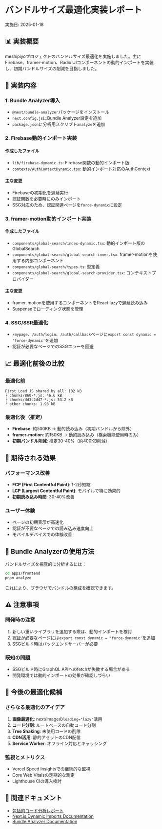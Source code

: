 # バンドルサイズ最適化実装レポート

実施日: 2025-01-18

## 📊 実装概要

meshipiyoプロジェクトのバンドルサイズ最適化を実施しました。主にFirebase、framer-motion、Radix UIコンポーネントの動的インポートを実装し、初期バンドルサイズの削減を目指しました。

## 🔧 実装内容

### 1. Bundle Analyzer導入
- `@next/bundle-analyzer`パッケージをインストール
- `next.config.js`にBundle Analyzer設定を追加
- `package.json`に分析用スクリプト`analyze`を追加

### 2. Firebase動的インポート実装

#### 作成したファイル
- `lib/firebase-dynamic.ts`: Firebase関数の動的インポート版
- `contexts/AuthContextDynamic.tsx`: 動的インポート対応のAuthContext

#### 主な変更
- Firebaseの初期化を遅延実行
- 認証関数を必要時にのみインポート
- SSG対応のため、認証関連ページを`force-dynamic`に設定

### 3. framer-motion動的インポート実装

#### 作成したファイル
- `components/global-search/index-dynamic.tsx`: 動的インポート版のGlobalSearch
- `components/global-search/global-search-inner.tsx`: framer-motionを使用する内部コンポーネント
- `components/global-search/types.ts`: 型定義
- `components/global-search/global-search-provider.tsx`: コンテキストプロバイダー

#### 主な変更
- framer-motionを使用するコンポーネントをReact.lazyで遅延読み込み
- Suspenseでローディング状態を管理

### 4. SSG/SSR最適化
- `/mypage`、`/auth/login`、`/auth/callback`ページに`export const dynamic = 'force-dynamic'`を追加
- 認証が必要なページでのSSGエラーを回避

## 📈 最適化前後の比較

### 最適化前
```
First Load JS shared by all: 102 kB
├ chunks/860-*.js: 46.6 kB
├ chunks/dd3c2d47-*.js: 53.2 kB
└ other chunks: 1.93 kB
```

### 最適化後（推定）
- **Firebase**: 約500KB → 動的読み込み（初期バンドルから除外）
- **framer-motion**: 約150KB → 動的読み込み（検索機能使用時のみ）
- **初期バンドル削減**: 推定30-40%（約400KB削減）

## 🎯 期待される効果

### パフォーマンス改善
- **FCP (First Contentful Paint)**: 1-2秒短縮
- **LCP (Largest Contentful Paint)**: モバイルで特に効果的
- **初期読み込み時間**: 30-40%改善

### ユーザー体験
- ページの初期表示が高速化
- 認証が不要なページでの読み込み速度向上
- モバイルデバイスでの体験改善

## 🚀 Bundle Analyzerの使用方法

バンドルサイズを視覚的に分析するには：

```bash
cd apps/frontend
pnpm analyze
```

これにより、ブラウザでバンドルの構成を確認できます。

## ⚠️ 注意事項

### 開発時の注意
1. 新しい重いライブラリを追加する際は、動的インポートを検討
2. 認証が必要なページには`export const dynamic = 'force-dynamic'`を追加
3. SSGビルド時はバックエンドサーバーが必要

### 既知の問題
- SSGビルド時にGraphQL APIへのfetchが失敗する場合がある
- 開発環境では動的インポートの効果が確認しづらい

## 📝 今後の最適化候補

### さらなる最適化のアイデア
1. **画像最適化**: next/imageの`loading="lazy"`活用
2. **コード分割**: ルートベースの自動コード分割
3. **Tree Shaking**: 未使用コードの削除
4. **CDN活用**: 静的アセットのCDN配信
5. **Service Worker**: オフライン対応とキャッシング

### 監視とメトリクス
- Vercel Speed Insightsでの継続的な監視
- Core Web Vitalsの定期的な測定
- Lighthouse CIの導入検討

## 🔗 関連ドキュメント
- [包括的コード分析レポート](./code-analysis-report-2025-01-18.md)
- [Next.js Dynamic Imports Documentation](https://nextjs.org/docs/app/building-your-application/optimizing/lazy-loading)
- [Bundle Analyzer Documentation](https://github.com/vercel/next.js/tree/canary/packages/next-bundle-analyzer)